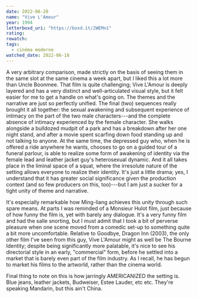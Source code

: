 ```yaml
---
date: 2022-06-20
name: "Vive L'Amour"
year: 1994
letterboxd_uri: "https://boxd.it/2WEMn1"
rating: 
rewatch: 
tags:
  - cinéma moderne
watched_date: 2022-06-18
---
```


A very arbitrary comparison, made strictly on the basis of seeing them in the same slot at the same cinema a week apart, but I liked this a lot more than Uncle Boonmee. That film is quite challenging; Vive L'Amour is deeply layered and has a very distinct and well-articulated visual style, but it felt easier for me to get a handle on what's going on. The themes and the narrative are just so perfectly unified. The final (two) sequences really brought it all together: the sexual awakening and subsequent experience of intimacy on the part of the two male characters---and the complete absence of intimacy experienced by the female character. She walks alongside a bulldozed mudpit of a park and has a breakdown after her one night stand, and after a movie spent scarfing down food standing up and not talking to anyone. At the same time, the depressed guy who, when he is offered a ride anywhere he wants, chooses to go on a guided tour of a funeral parlour, is able to realize some form of awakening of identity via the female lead and leather jacket guy's heterosexual dynamic. And it all takes place in the liminal space of a squat, where the irresolute nature of the setting allows everyone to realize their identity. It's just a little drama; yes, I understand that it has greater social significance given the production context (and so few producers on this, too)---but I am just a sucker for a tight unity of theme and narrative.

It's especially remarkable how Ming-liang achieves this unity through such spare means. At parts I was reminded of a Monsieur Hulot film, just because of how funny the film is, yet with barely any dialogue. It's a very funny film and had the salle snorting, but I must admit that I took a bit of perverse pleasure when one scene moved from a comedic set-up to something quite a bit more uncomfortable. Relative to Goodbye, Dragon Inn (2003), the only other film I've seen from this guy, Vive L'Amour might as well be The Bourne Identity; despite being significantly more palatable, it's nice to see his directorial style in an early, "commercial" form, before he settled into a market that is barely even part of the film industry. As I recall, he has begun to market his films to the artworld, rather than the cinema world.

Final thing to note on this is how jarringly AMERICANIZED the setting is. Blue jeans, leather jackets, Budweiser, Estee Lauder, etc etc. They're speaking Mandarin, but this ain't China.
